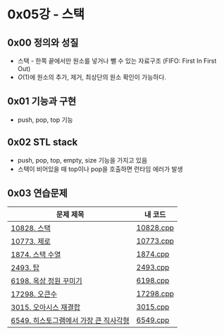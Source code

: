 # 0x05강 - 스택

## 0x00 정의와 성질

- 스택 - 한쪽 끝에서만 원소를 넣거나 뺄 수 있는 자료구조 (FIFO: First In First Out)
- $O(1)$에 원소의 추가, 제거, 최상단의 원소 확인이 가능하다.

## 0x01 기능과 구현

- push, pop, top 기능

## 0x02 STL stack

- push, pop, top, empty, size 기능을 가지고 있음
- 스택이 비어있을 때 top이나 pop을 호출하면 런타임 에러가 발생

## 0x03 연습문제

| 문제 제목                                                    | 내 코드                                                      |
| ------------------------------------------------------------ | ------------------------------------------------------------ |
| [10828. 스택](https://www.acmicpc.net/problem/10828)         | [10828.cpp](https://github.com/tommya98/Beakjoon_solving/blob/main/code/10828.cpp) |
| [10773. 제로](https://www.acmicpc.net/problem/10773)         | [10773.cpp](https://github.com/tommya98/Beakjoon_solving/blob/main/code/10773.cpp) |
| [1874. 스택 수열](https://www.acmicpc.net/problem/1874)      | [1874.cpp](https://github.com/tommya98/Beakjoon_solving/blob/main/code/1874.cpp) |
| [2493. 탑](https://www.acmicpc.net/problem/2493)             | [2493.cpp](https://github.com/tommya98/Beakjoon_solving/blob/main/code/2493.cpp) |
| [6198. 옥상 정원 꾸미기](https://www.acmicpc.net/problem/6198) | [6198.cpp](https://github.com/tommya98/Beakjoon_solving/blob/main/code/6198.cpp) |
| [17298. 오큰수](https://www.acmicpc.net/problem/17298)       | [17298.cpp](https://github.com/tommya98/Beakjoon_solving/blob/main/code/17298.cpp) |
| [3015. 오아시스 재결합](https://www.acmicpc.net/problem/3015) | [3015.cpp](https://github.com/tommya98/Beakjoon_solving/blob/main/code/3015.cpp) |
| [6549. 히스토그램에서 가장 큰 직사각형](https://www.acmicpc.net/problem/6549) | [6549.cpp](https://github.com/tommya98/Beakjoon_solving/blob/main/code/6549.cpp) |

